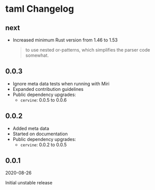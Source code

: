 # taml Changelog

<!-- markdownlint-disable no-trailing-punctuation -->

## next

* Increased minimum Rust version from 1.46 to 1.53
  > to use nested or-patterns, which simplifies the parser code somewhat.

## 0.0.3

* Ignore meta data tests when running with Miri
* Expanded contribution guidelines
* Public dependency upgrades:
  * `cervine`: 0.0.5 to 0.0.6

## 0.0.2

* Added meta data
* Started on documentation
* Public dependency upgrades:
  * `cervine`: 0.0.2 to 0.0.5

## 0.0.1

2020-08-26

Initial unstable release
